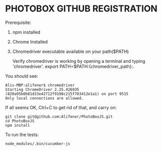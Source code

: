 # PHOTOBOX GITHUB REGISTRATION

Prerequisite:

1.  npm installed

2.  Chrome Installed

3.  Chromedriver executable available on your path($PATH)

    Verify chromedriver is working by opening a terminal and typing 'chromedriver'. 
    export PATH=$PATH:{chromedriver_path}:.

You should see:

    Alis-MBP:alifener$ chromedriver 
    Starting ChromeDriver 2.25.426935 (820a95b0b81d33e42712f9198c215f703412e1a1) on port 9515
    Only local connections are allowed.


If all seems OK, Ctrl+C to get rid of that, and carry on:

    git clone git@github.com:Alifener/PhotoBoxJS.git
    cd PhotoBoxJS
    npm install
    
To run the tests:  

    node_modules/.bin/cucumber-js 

